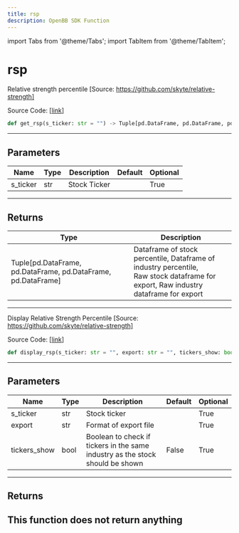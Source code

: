 ```yaml
---
title: rsp
description: OpenBB SDK Function
---
```


import Tabs from '@theme/Tabs';
import TabItem from '@theme/TabItem';

# rsp

<Tabs>
<TabItem value="model" label="Model" default>

Relative strength percentile [Source: https://github.com/skyte/relative-strength]

Source Code: [[link](https://github.com/OpenBB-finance/OpenBBTerminal/tree/main/openbb_terminal/stocks/technical_analysis/rsp_model.py#L16)]
```python
def get_rsp(s_ticker: str = "") -> Tuple[pd.DataFrame, pd.DataFrame, pd.DataFrame, pd.DataFrame]
```
---
## Parameters
| Name | Type | Description | Default | Optional |
| ---- | ---- | ----------- | ------- | -------- |
| s_ticker | str | Stock Ticker |  | True |

---
## Returns
| Type | Description |
| ---- | ----------- |
| Tuple[pd.DataFrame, pd.DataFrame, pd.DataFrame, pd.DataFrame] | Dataframe of stock percentile, Dataframe of industry percentile,<br/>Raw stock dataframe for export, Raw industry dataframe for export |
---


</TabItem>
<TabItem value="view" label="View">

Display Relative Strength Percentile [Source: https://github.com/skyte/relative-strength]

Source Code: [[link](https://github.com/OpenBB-finance/OpenBBTerminal/tree/main/openbb_terminal/stocks/technical_analysis/rsp_view.py#L20)]
```python
def display_rsp(s_ticker: str = "", export: str = "", tickers_show: bool = False) -> None
```
---
## Parameters
| Name | Type | Description | Default | Optional |
| ---- | ---- | ----------- | ------- | -------- |
| s_ticker | str | Stock ticker |  | True |
| export | str | Format of export file |  | True |
| tickers_show | bool | Boolean to check if tickers in the same industry as the stock should be shown | False | True |

---
## Returns
This function does not return anything
---


</TabItem>
</Tabs>